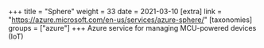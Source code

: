 +++
title = "Sphere"
weight = 33
date = 2021-03-10
[extra]
link = "https://azure.microsoft.com/en-us/services/azure-sphere/"
[taxonomies]
groups = ["azure"]
+++
Azure service for managing MCU-powered devices (IoT)

